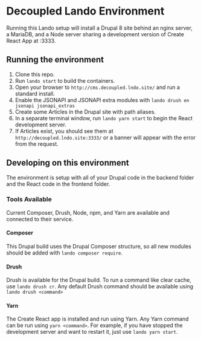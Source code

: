 # Decoupled Lando Environment
Running this Lando setup will install a Drupal 8 site behind an nginx server, a MariaDB, and a Node server sharing a development version of Create React App at :3333.

## Running the environment
1. Clone this repo.
1. Run `lando start` to build the containers.
1. Open your browser to `http://cms.decoupled.lndo.site/` and run a standard install. 
1. Enable the JSONAPI and JSONAPI extra modules with `lando drush en jsonapi jsonapi_extras`
1. Create some Articles in the Drupal site with path aliases.
1. In a separate terminal window, run `lando yarn start` to begin the React development server.
1. If Articles exist, you should see them at `http://decoupled.lndo.site:3333/` or a banner will appear with the error from the request. 

## Developing on this environment

The environment is setup with all of your Drupal code in the backend folder and the React code in the frontend folder.

### Tools Available
Current Composer, Drush, Node, npm, and Yarn are available and connected to their service.  

#### Composer
This Drupal build uses the Drupal Composer structure, so all new modules should be added with `lando composer require`.

#### Drush
Drush is available for the Drupal build. To run a command like clear cache, use `lando drush cr`. Any default Drush command should be available using `lando drush <command>`

#### Yarn
The Create React app is installed and run using Yarn. Any Yarn command can be run using `yarn <command>`. For example, if you have stopped the development server and want to restart it, just use `lando yarn start`.